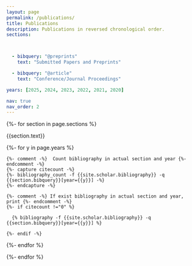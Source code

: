 ```yaml
---
layout: page
permalink: /publications/
title: Publications
description: Publications in reversed chronological order.
sections:



  - bibquery: "@preprints"
    text: "Submitted Papers and Preprints"

  - bibquery: "@article"
    text: "Conference/Journal Proceedings"

years: [2025, 2024, 2023, 2022, 2021, 2020]

nav: true
nav_order: 2
---
```


<!-- _pages/publications.md -->
<div class="publications">

{%- for section in page.sections %}
  <a id="{{section.text}}"></a>
  <p class="bibtitle">{{section.text}}</p>
  {%- for y in page.years %}

    {%- comment -%}  Count bibliography in actual section and year {%- endcomment -%}
    {%- capture citecount -%}
    {%- bibliography_count -f {{site.scholar.bibliography}} -q {{section.bibquery}}[year={{y}}] -%}
    {%- endcapture -%}

    {%- comment -%} If exist bibliography in actual section and year, print {%- endcomment -%}
    {%- if citecount !="0" %}

      {% bibliography -f {{site.scholar.bibliography}} -q {{section.bibquery}}[year={{y}}] %}

    {%- endif -%}

  {%- endfor %}

{%- endfor %}

</div>

